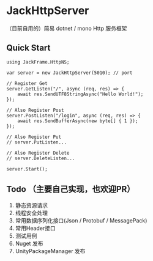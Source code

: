 # JackHttpServer
（目前自用的）简易 dotnet / mono Http 服务框架

## Quick Start
```
using JackFrame.HttpNS;

var server = new JackHttpServer(5010); // port

// Register Get
server.GetListen("/", async (req, res) => {
    await res.SendUTF8StringAsync("Hello World!");
});

// Also Register Post
server.PostListen("/login", async (req, res) => {
    await res.SendBufferAsync(new byte[] { 1 });
});

// Also Register Put
// server.PutListen...

// Also Register Delete
// server.DeleteListen...

server.Start();
```

## Todo （主要自己实现，也欢迎PR）
1. 静态资源请求
2. 线程安全处理
3. 常用数据序列化接口(Json / Protobuf / MessagePack)
4. 常用Header接口
5. 测试用例
6. Nuget 发布
6. UnityPackageManager 发布
